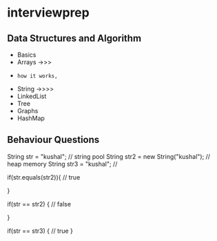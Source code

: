 # interviewprep

## Data Structures and Algorithm

-   Basics 
-   Arrays ->>> 
-     how it works, 
-   String ->>>>
-   LinkedList
-   Tree
-   Graphs  
-   HashMap

## Behaviour Questions


String str = "kushal"; // string pool
String str2 = new String("kushal"); // heap memory
String str3 = "kushal"; //

if(str.equals(str2)){ // true 
  
}

if(str == str2) { // false
  
}

if(str == str3) { // true
}

